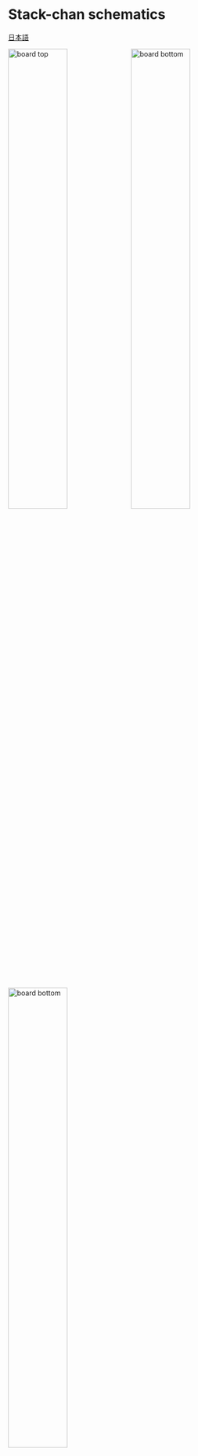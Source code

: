 # Stack-chan schematics

[日本語](./README_ja.md)

<img box-sizing="border-box" margin="0px" display="inline-block" alt="board top" width="49%" src="./docs/images/m5-pantilt-top.png"/>
<img box-sizing="border-box" margin="0px" display="inline-block" alt="board bottom" width="49%" src="./docs/images/m5-pantilt-bottom.png"/>
<img box-sizing="border-box" margin="0px" display="inline-block" alt="board bottom" width="49%" src="./docs/images/m5-pantilt-sch.png"/>

## Feature

* Drive two servos
  * TTL or
  * PWM * 2ch
* M5Unit port
  * PortB
  * PortC(only available with PWM servo)
* Battery
* (Optional) Power switch

## Parts list

__(NOTE) This list includes both options for [Serial](#Serial(TTL)-Servo) and [PWM](#PWM-Servo). You will only need eigher of them. See [assembly instruction](#Assembly).__

|Reference| Quantity| Value| Footprint| URL|
|:--:|:--|:--|:--|:--|
| C1 |1|"100u"|"Capacitor_THT:C_Radial_D6.3mm_H11.0mm_P2.50mm"|"https://www.sengoku.co.jp/mod/sgk_cart/detail.php?code=76S8-53LK"|
| J1 |1|"Conn_02x15_Odd_Even"|"Connector_PinHeader_2.54mm:PinHeader_2x15_P2.54mm_Vertical_SMD"|"https://www.switch-science.com/catalog/3654/"|
| J2 J3 |2|"Conn_02x03_Odd_Even"|"Connector_PinHeader_2.54mm:PinHeader_2x03_P2.54mm_Vertical"||
| J5 |1|"BAT"|"Connector_JST:JST_PH_B2B-PH-K_1x02_P2.00mm_Vertical"|"https://akizukidenshi.com/catalog/g/gC-12802/"|
| J4 J6 |2|"Conn_01x04"|"Connector_JST:JST_PH_S4B-PH-K_1x04_P2.00mm_Horizontal"||
| JP1 JP2 |2|"Jumper_3_Bridged12"|"Jumper:SolderJumper-3_P1.3mm_Bridged12_RoundedPad1.0x1.5mm"||
| R1 R3 R4 |3|"1k"|"Resistor_SMD:R_0603_1608Metric_Pad1.05x0.95mm_HandSolder"||
| R2 |1|"100"|"Resistor_SMD:R_0603_1608Metric_Pad1.05x0.95mm_HandSolder"|"https://www.sengoku.co.jp/mod/sgk_cart/detail.php?code=EEHD-57FV"|
| SW1 |1|"SW_SPDT"|"Button_Switch_THT:SW_E-Switch_EG1224_SPDT_Angled"||
| U1 |1|"NL27WZ125"|"NL27WZ125USG"|"https://www.digikey.jp/number/ja/on-semiconductor/488/NL27WZ125/291486"|

## Assembly

### PWM Servo

With this settings the board can drive two PWM Servos.
Tested with:

* [SG-90](https://www.towerpro.com.tw/product/sg90-7/)
* [EMAX ES08MD](https://emaxmodel.com/collections/digital-servo/products/emax-es08md-13g-mini-metal-digital-servo-for-rc-model)

#### Parts

* Resistor SMD 0603(1608Metric)
  * 1kΩ * 2pc
* Capacitor 100uF（Rated Voltage >= 10V, Diameter <= 6.3mm, Height <= 11.0mm） * 1pc
* Pin Header 2.54mm 1x3pin
  * 1row-3column * 2pc
* [Pin Header 2.54mm 2x15pin](https://www.switch-science.com/catalog/3654/)
* JST PH 2-pin Connector * 1pc
* (Optional) PH 4-pin Connector * 2pc
* (Optional) Power switch [EG1224](https://www.digikey.com/en/products/detail/e-switch/EG1224/502052)

#### Soldering

1. Change direction of JP1 and JP2. Cut the left patterns and solder right patterns of them.<br><img width="500px" src="./docs/images/pwm_jumper.jpg" />
1. Solder 1kΩ resistor on R3 and R4.
1. Solder Capacitor on C1, bend it and fit it in the hole.<br><img width="500px" src="./docs/images/pwm_resistor.jpg" />
1. Solder pin headers. and PH 2-pin connector<br><img width="500px" src="./docs/images/pwm_header.jpg" />
1. (Optional) Solder PH 4-pin connectors for PortB and PortC
1. Solder power switch OR short the top 2 holes<br><img width="500px" src="./docs/images/pwm_ports.jpg" />
1. Solder 2x15 pin header<br><img width="500px" src="./docs/images/pinheader.jpg" />

### Serial(TTL) Servo

With this settings the board can drive two Serial(TTL) Servos.
Tested with:

* Futaba [RS304MD](http://futaba.co.jp/robot/command_type_servos/rs304md)

#### Parts

* Resistor SMD 0603(1608Metric)
  * 1kΩ * 1pc
  * 100Ω * 1pc
* Capacitor 10V/100uF * 1pc
* 3-State Buffer IC [NL27WZ125](https://www.digikey.jp/number/ja/on-semiconductor/488/NL27WZ125/291486) * 1pc
* Pin Header 2.54mm 1x3pin
  * 1row-3column * 2pc OR
  * 2row-2column * 2pc
* [Pin Header 2.54mm 2x15pin](https://www.switch-science.com/catalog/3654/)
* JST PH 2-pin Connector * 1pc
* (Optional) PH 4-pin Connector * 1pc

#### Soldering

1. Solder resistors, 1kΩ on R1 and 100Ω on R2
1. Solder IC. See the tiny hole on the chip is on top-left side of silk
1. Solder Capacitor on C1, bend it and fit it in the hole.<br><img width="500px" src="./docs/images/serial_ic.jpg" />
1. Solder pin headers. and PH 2-pin connector<br><img width="500px" src="./docs/images/pwm_header.jpg" />
1. (Optional) Solder PH 4-pin connectors for PortB
1. Solder power switch OR short the top 2 holes<br><img width="500px" src="./docs/images/serial_ports.jpg" />
1. Solder 2x15 pin header<br><img width="500px" src="./docs/images/pinheader.jpg" />
